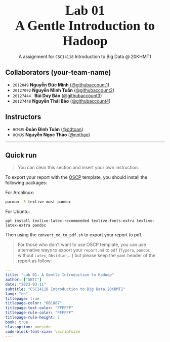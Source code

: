 
<div style="text-align: center">
    <span style="font-size: 3em; font-weight: 700; font-family: Consolas">
        Lab 01 <br>
        A Gentle Introduction to Hadoop
    </span>
    <br><br>
    <span style="">
        A assignment for <code>CSC14118</code> Introduction to Big Data @ 20KHMT1
    </span>
</div>


## Collaborators (your-team-name)
- `2012049` **Nguyễn Đức Minh** ([@githubaccount1](https://github.com/githubaccount1))
- `20127092` **Nguyễn Minh Tuấn** ([@githubaccount2](https://github.com/githubaccount2))
- `20127444 ` **Bùi Duy Bảo** ([@githubaccount3](https://github.com/baobui16))
- `20127448` **Nguyễn Thái Bảo** ([@githubaccount4](https://github.com/baobao1911))
## Instructors
- `HCMUS` **Đoàn Đình Toàn** ([@ddtoan](ddtoan18@clc.fitus.edu.vn))
- `HCMUS` **Nguyễn Ngọc Thảo** ([@nnthao](nnthao@fit.hcmus.edu.vn))
---
<div style="page-break-after: always"></div>

## Quick run
> You can clear this section and insert your own instruction.

To export your report with the [OSCP](https://help.offensive-security.com/hc/en-us/articles/360046787731-PEN-200-Reporting-Requirements) template, you should install the following packages:

For Archlinux:
```bash
pacman -S texlive-most pandoc
```
For Ubuntu:
```
apt install texlive-latex-recommended texlive-fonts-extra texlive-latex-extra pandoc
```
Then using the `convert_md_to_pdf.sh` to export your report to pdf.

> For those who don't want to use OSCP template, you can use alternative ways to export your `report.md` to `pdf` (`Typora`, `pandoc` without `Latex`, `Obsidian`,...) but please keep the `yaml` header of the report as follow:

```yaml
---
title: "Lab 01: A Gentle Introduction to Hadoop"
author: ["SBTC"]
date: "2023-03-11"
subtitle: "CSC14118 Introduction to Big Data 20KHMT1"
lang: "en"
titlepage: true
titlepage-color: "0B1887"
titlepage-text-color: "FFFFFF"
titlepage-rule-color: "FFFFFF"
titlepage-rule-height: 2
book: true
classoption: oneside
code-block-font-size: \scriptsize
---
```